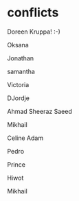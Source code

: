 # conflicts




Doreen Kruppa! :-)

Oksana

Jonathan

samantha

Victoria

DJordje 

Ahmad Sheeraz Saeed

Mikhail

Celine Adam

Pedro

Prince






Hiwot

Mikhail

